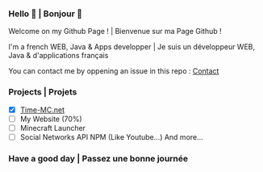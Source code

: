 ### Hello 👋 | Bonjour 👋

Welcome on my Github Page ! | Bienvenue sur ma Page Github !

I'm a french WEB, Java & Apps developper | Je suis un développeur WEB, Java & d'applications français

You can contact me by oppening an issue in this repo : [Contact](https://github.com/Vortezz/Vortezz/issues)

### Projects | Projets

- [x] [Time-MC.net](https://time-mc.net)
- [ ] My Website (70%)
- [ ] Minecraft Launcher
- [ ] Social Networks API NPM (Like Youtube...)
And more...

### Have a good day | Passez une bonne journée
